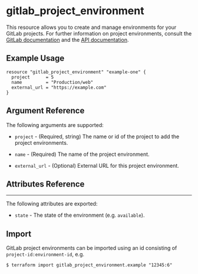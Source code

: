 # gitlab\_project\_environment

This resource allows you to create and manage environments for your GitLab
projects. For further information on project environments, consult the [GitLab
documentation](https://docs.gitlab.com/ee/ci/environments/) and the [API
documentation](https://docs.gitlab.com/ee/api/environments.html).

## Example Usage

```hcl
resource "gitlab_project_environment" "example-one" {
  project      = 5
  name         = "Production/web"
  external_url = "https://example.com"
}
```

## Argument Reference

The following arguments are supported:

* `project` - (Required, string) The name or id of the project to add the project environments.

* `name` - (Required) The name of the project environment.

* `external_url` - (Optional) External URL for this project environment.

## Attributes Reference

---

The following attributes are exported:

* `state` - The state of the environment (e.g. `available`).

## Import

GitLab project environments can be imported using an id consisting of `project-id:environment-id`, e.g.

```
$ terraform import gitlab_project_environment.example "12345:6"
```
